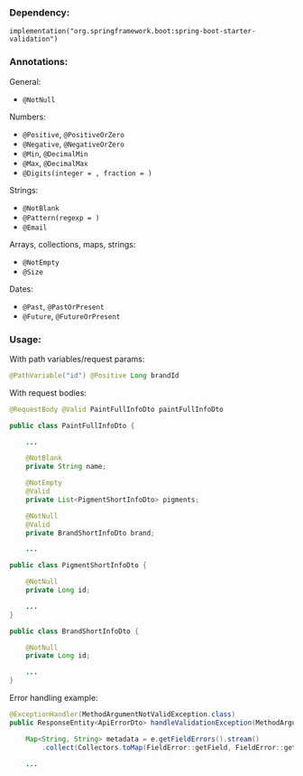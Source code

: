 ### Dependency:
```
implementation("org.springframework.boot:spring-boot-starter-validation")
```

### Annotations:
General:
* `@NotNull`
 
Numbers:
* `@Positive`, `@PositiveOrZero`
* `@Negative`, `@NegativeOrZero`
* `@Min`, `@DecimalMin`
* `@Max`, `@DecimalMax`
* `@Digits(integer = , fraction = )`

Strings:
* `@NotBlank`
* `@Pattern(regexp = )`
* `@Email`

Arrays, collections, maps, strings:
* `@NotEmpty`
* `@Size`

Dates:
* `@Past`, `@PastOrPresent`
* `@Future`, `@FutureOrPresent`

### Usage:
With path variables/request params:
```java
@PathVariable("id") @Positive Long brandId
```

With request bodies:  
```java
@RequestBody @Valid PaintFullInfoDto paintFullInfoDto
```
```java
public class PaintFullInfoDto {

    ...

    @NotBlank
    private String name;

    @NotEmpty
    @Valid
    private List<PigmentShortInfoDto> pigments;

    @NotNull
    @Valid
    private BrandShortInfoDto brand;

    ...
```
```java
public class PigmentShortInfoDto {

    @NotNull
    private Long id;

    ...
}
```
```java
public class BrandShortInfoDto {

    @NotNull
    private Long id;

    ...
}
```

Error handling example:
```java
@ExceptionHandler(MethodArgumentNotValidException.class)
public ResponseEntity<ApiErrorDto> handleValidationException(MethodArgumentNotValidException e) {

    Map<String, String> metadata = e.getFieldErrors().stream()
        .collect(Collectors.toMap(FieldError::getField, FieldError::getDefaultMessage));

    ...
```
